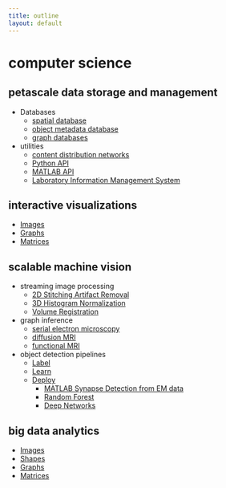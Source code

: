 ```yaml
---
title: outline
layout: default
---
```


# computer science

## petascale data storage and management
- Databases
	- [spatial database](http://docs.neurodata.io/ndstore/)
	- [object metadata database](http://docs.neurodata.io/nddocs/ndparse/ramon.html)
	- [graph databases](https://github.com/neurodata/ndgrutedb)
- utilities
	- [content distribution networks](http://docs.neurodata.io/ndtilecache/api/tilecache_api.html)
	- [Python API](http://docs.neurodata.io/nddocs/ndio/) 
	- [MATLAB API](http://docs.neurodata.io/CAJAL/) 
	- [Laboratory Information Management System](https://github.com/neurodata/ndlims)

## interactive visualizations

- [Images](http://ix.neurodata.io)
- [Graphs](http://gx.neurodata.io)
- [Matrices](http://vx.neurodata.io)


## scalable machine vision 
- streaming image processing
	- [2D Stitching Artifact Removal](https://github.com/mkazhdan/DMG) 
	- [3D Histogram Normalization](http://www.cs.jhu.edu/~misha/Code/GradientDomainFusion/Version1.0/)
	- [Volume Registration](https://github.com/neurodata/ndreg)
- graph inference
	- [serial electron microscopy](http://i2g.io)
	- [diffusion MRI](http://m2g.io)
	- [functional MRI](http://fcp-indi.github.io/)
- object detection pipelines
	- [Label](http://docs.neurodata.io/nddocs/ndparse/mana.html)
	- [Learn](http://docs.neurodata.io/nddocs/ndparse/maca.html)
	- [Deploy](http://docs.neurodata.io/nddocs/ndparse/maxa.html)
		- [MATLAB Synapse Detection from EM data](http://docs.neurodata.io/vesicle/)
		- [Random Forest](http://docs.neurodata.io/nddocs/ndparse/mbcd.html)
		- [Deep Networks](http://docs.neurodata.io/nddocs/ndparse/nddl.html)



## big data analytics
- [Images](http://docs.neurodata.io/ndstore/api/stats_api.html)
- [Shapes](https://github.com/mkazhdan/ShapeSPH)
- [Graphs](http://flashx.io/)
- [Matrices](http://flashx.io/)
